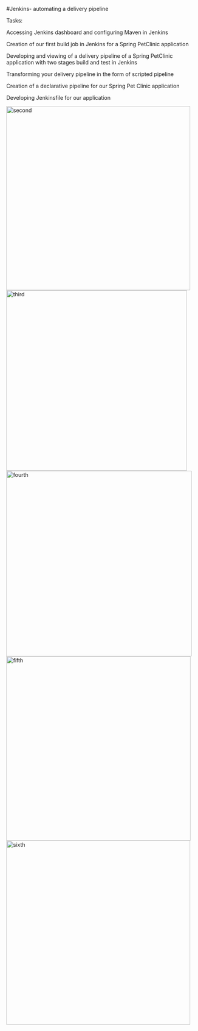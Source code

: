 #Jenkins- automating a delivery pipeline

Tasks:

Accessing Jenkins dashboard and configuring Maven in Jenkins

Creation of our first build job in Jenkins for a Spring PetClinic application

Developing and viewing of a delivery pipeline of a Spring PetClinic application with two stages build and test in Jenkins

Transforming your delivery pipeline in the form of scripted pipeline

Creation of a declarative pipeline for our Spring Pet Clinic application

Developing Jenkinsfile for our application

<img width="484" alt="second" src="https://user-images.githubusercontent.com/94250541/195651939-0116a935-9a49-4c62-8e05-cb5a272e417a.png">

<img width="475" alt="third" src="https://user-images.githubusercontent.com/94250541/195652119-00cac03f-b661-4bb0-9bf1-81dd548b285d.png">

<img width="488" alt="fourth" src="https://user-images.githubusercontent.com/94250541/195652156-c23225a7-d483-4750-9e95-e53d88bac5ae.png">

<img width="485" alt="fifth" src="https://user-images.githubusercontent.com/94250541/195652219-42752fbe-91d6-4fd3-868a-dc000ec6d4b8.png">

<img width="484" alt="sixth" src="https://user-images.githubusercontent.com/94250541/195652270-02a772b4-5e81-4e6e-81fe-a6ab7e4a6729.png">
